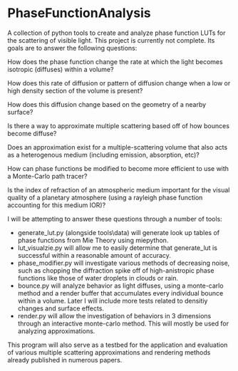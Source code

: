 # PhaseFunctionAnalysis
 A collection of python tools to create and analyze phase function LUTs for the scattering of visible light.
 This project is currently not complete. Its goals are to answer the following questions:
 
 How does the phase function change the rate at which the light becomes isotropic (diffuses) within a volume?
 
 How does this rate of diffusion or pattern of diffusion change when a low or high density section of the volume is present?
 
 How does this diffusion change based on the geometry of a nearby surface?
 
 Is there a way to approximate multiple scattering based off of how bounces become diffuse?
 
 Does an approximation exist for a multiple-scattering volume that also acts as a heterogenous medium (including emission, absorption, etc)?
 
 How can phase functions be modified to become more efficient to use with a Monte-Carlo path tracer?
 
 Is the index of refraction of an atmospheric medium important for the visual quality of a planetary atmosphere (using a rayleigh phase function accounting for this medium IOR)?
 

I will be attempting to answer these questions through a number of tools:
- generate_lut.py (alongside tools\data\) will generate look up tables of phase functions from Mie Theory using miepython.
- lut_visualzie.py will allow me to easily determine that generate_lut is successful within a reasonable amount of accuracy.
- phase_modifier.py will investigate various methods of decreasing noise, such as chopping the diffraction spike off of high-anistropic phase functions like those of water droplets in clouds or rain.
- bounce.py will analyze behavior as light diffuses, using a monte-carlo method and a render buffer that accumulates every individual bounce within a volume. Later I will include more tests related to densitiy changes and surface effects.
- render.py will allow the investigation of behaviors in 3 dimensions through an interactive monte-carlo method. This will mostly be used for analyzing approximations.

This program will also serve as a testbed for the application and evaluation of various multiple scattering approximations and rendering methods already published in numerous papers.
 
